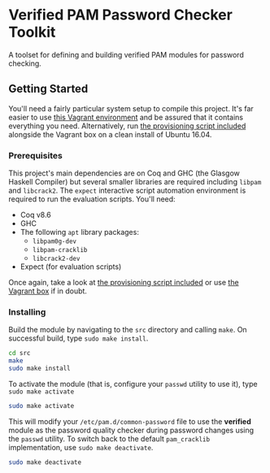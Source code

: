 # Verified PAM Password Checker Toolkit

A toolset for defining and building verified PAM modules for password checking.

## Getting Started

You'll need a fairly particular system setup to compile this project. It's far easier to use [this Vagrant environment](https://github.com/sr-lab/verified-pam-environment) and be assured that it contains everything you need. Alternatively, run [the provisioning script included](https://github.com/sr-lab/verified-pam-environment/blob/master/provision.sh) alongside the Vagrant box on a clean install of Ubuntu 16.04.

### Prerequisites

This project's main dependencies are on Coq and GHC (the Glasgow Haskell Compiler) but several smaller libraries are required including `libpam` and `libcrack2`. The `expect` interactive script automation environment is required to run the evaluation scripts. You'll need:

* Coq v8.6
* GHC
* The following `apt` library packages:
    + `libpam0g-dev`
	+ `libpam-cracklib`
	+ `libcrack2-dev`
* Expect (for evaluation scripts)

Once again, take a look at [the provisioning script included](https://github.com/sr-lab/verified-pam-environment/blob/master/provision.sh) or use [the Vagrant box](https://github.com/sr-lab/verified-pam-environment) if in doubt.

### Installing

Build the module by navigating to the `src` directory and calling `make`. On successful build, type `sudo make install`.

```bash
cd src
make
sudo make install
```

To activate the module (that is, configure your `passwd` utility to use it), type `sudo make activate`

```bash
sudo make activate
```

This will modify your `/etc/pam.d/common-password` file to use the __verified__ module as the password quality checker during password changes using the `passwd` utility. To switch back to the default `pam_cracklib` implementation, use `sudo make deactivate`.

```bash
sudo make deactivate
```
